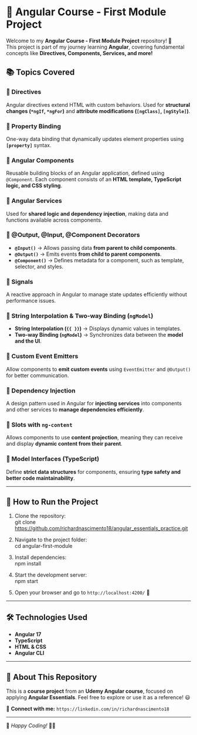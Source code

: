 # 📌 Angular Course - First Module Project

Welcome to my **Angular Course - First Module Project** repository! 🚀  
This project is part of my journey learning **Angular**, covering fundamental concepts like **Directives, Components, Services, and more!**

## 📚 Topics Covered

### 🔹 Directives

Angular directives extend HTML with custom behaviors. Used for **structural changes (`*ngIf`, `*ngFor`)** and **attribute modifications (`[ngClass]`, `[ngStyle]`)**.

### 🔹 Property Binding

One-way data binding that dynamically updates element properties using **`[property]`** syntax.

### 🔹 Angular Components

Reusable building blocks of an Angular application, defined using `@Component`. Each component consists of an **HTML template, TypeScript logic, and CSS styling**.

### 🔹 Angular Services

Used for **shared logic and dependency injection**, making data and functions available across components.

### 🔹 @Output, @Input, @Component Decorators

- **`@Input()`** → Allows passing data **from parent to child components**.
- **`@Output()`** → Emits events **from child to parent components**.
- **`@Component()`** → Defines metadata for a component, such as template, selector, and styles.

### 🔹 Signals

A reactive approach in Angular to manage state updates efficiently without performance issues.

### 🔹 String Interpolation & Two-way Binding (`ngModel`)

- **String Interpolation (`{{ }}`)** → Displays dynamic values in templates.
- **Two-way Binding (`ngModel`)** → Synchronizes data between the **model and the UI**.

### 🔹 Custom Event Emitters

Allow components to **emit custom events** using `EventEmitter` and `@Output()` for better communication.

### 🔹 Dependency Injection

A design pattern used in Angular for **injecting services** into components and other services to **manage dependencies efficiently**.

### 🔹 Slots with `ng-content`

Allows components to use **content projection**, meaning they can receive and display **dynamic content from their parent**.

### 🔹 Model Interfaces (TypeScript)

Define **strict data structures** for components, ensuring **type safety and better code maintainability**.

---

## 🚀 How to Run the Project

1. Clone the repository:  
   git clone https://github.com/richardnascimento18/angular_essentials_practice.git

2. Navigate to the project folder:  
   cd angular-first-module

3. Install dependencies:  
   npm install

4. Start the development server:  
   npm start

5. Open your browser and go to `http://localhost:4200/` 🚀

---

## 🛠 Technologies Used

- **Angular 17**
- **TypeScript**
- **HTML & CSS**
- **Angular CLI**

---

## 📌 About This Repository

This is a **course project** from an **Udemy Angular course**, focused on applying **Angular Essentials**. Feel free to explore or use it as a reference! 😃

🔗 **Connect with me:** `https://linkedin.com/in/richardnascimento18`

---

📝 _Happy Coding!_ 🎯✨
